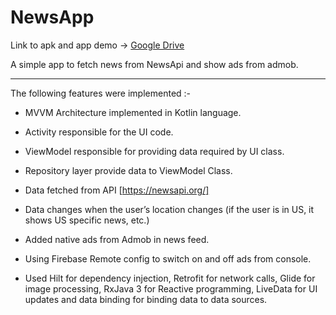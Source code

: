 # NewsApp

Link to apk and app demo -> [Google Drive](https://drive.google.com/drive/folders/1edS5_cFDby-1mW7LCmrBkRaRvRTfagLe?usp=sharing)

A simple app to fetch news from NewsApi and show ads from admob.

***

The following features were implemented :-

- MVVM Architecture implemented in Kotlin language.

- Activity responsible for the UI code.

- ViewModel responsible for providing data required by UI class.

- Repository layer provide data to ViewModel Class.

- Data fetched from API [https://newsapi.org/]

- Data changes when the user’s location changes (if the user is in US, it shows US specific news, etc.)

- Added native ads from Admob in news feed.

- Using Firebase Remote config to switch on and off ads from console.

- Used Hilt for dependency injection, Retrofit for network calls, Glide for image processing, RxJava 3 for Reactive programming, LiveData for UI updates and data binding for binding data to data sources. 
